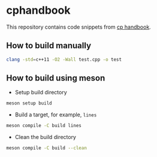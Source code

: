 # cphandbook

This repository contains code snippets from [cp handbook](https://cses.fi/book/book.pdf).

## How to build manually

```sh
clang -std=c++11 -O2 -Wall test.cpp -o test
```

## How to build using meson

- Setup build directory

```sh
meson setup build
```

- Build a target, for example, `lines`

```sh
meson compile -C build lines
```

- Clean the build directory

```sh
meson compile -C build --clean
```
